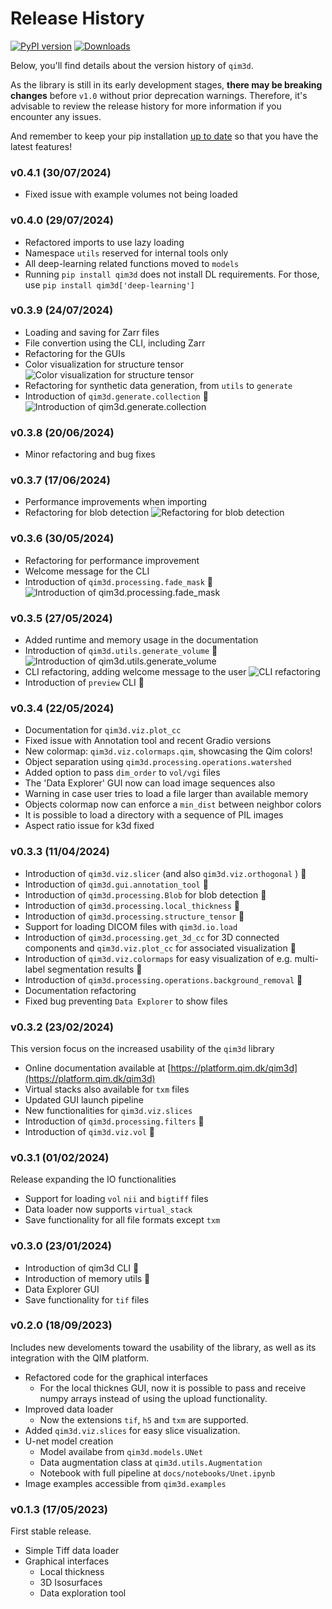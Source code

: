 # Release History
[![PyPI version](https://badge.fury.io/py/qim3d.svg)](https://badge.fury.io/py/qim3d)
[![Downloads](https://static.pepy.tech/badge/qim3d)](https://pepy.tech/project/qim3d)


Below, you'll find details about the version history of `qim3d`.

As the library is still in its early development stages, **there may be breaking changes** before `v1.0` without prior deprecation warnings. Therefore, it's advisable to review the release history for more information if you encounter any issues.

And remember to keep your pip installation [up to date](/qim3d/#get-the-latest-version) so that you have the latest features!

### v0.4.1 (30/07/2024)

- Fixed issue with example volumes not being loaded

### v0.4.0 (29/07/2024)

- Refactored imports to use lazy loading
- Namespace `utils` reserved for internal tools only
- All deep-learning related functions moved to `models`
- Running `pip install qim3d` does not install DL requirements. For those, use `pip install qim3d['deep-learning']` 


### v0.3.9 (24/07/2024)

- Loading and saving for Zarr files
- File convertion using the CLI, including Zarr
- Refactoring for the GUIs
- Color visualization for structure tensor ![Color visualization for structure tensor](assets/screenshots/releases/qim3d-structure_tensor_with_colors.gif)
- Refactoring for synthetic data generation, from `utils` to `generate`
- Introduction of `qim3d.generate.collection` 🎉 ![Introduction of `qim3d.generate.collection`](assets/screenshots/releases/qim3d-generate_collection.gif)

### v0.3.8 (20/06/2024)

- Minor refactoring and bug fixes

### v0.3.7 (17/06/2024)

- Performance improvements when importing 
- Refactoring for blob detection ![Refactoring for blob detection](assets/screenshots/releases/qim3d-blob_detection_refactoring.gif)


### v0.3.6 (30/05/2024)

- Refactoring for performance improvement
- Welcome message for the CLI
- Introduction of `qim3d.processing.fade_mask` 🎉 ![Introduction of `qim3d.processing.fade_mask`](assets/screenshots/releases/qim3d-fade_viz.gif)



### v0.3.5 (27/05/2024)

- Added runtime and memory usage in the documentation
- Introduction of `qim3d.utils.generate_volume` 🎉 ![Introduction of `qim3d.utils.generate_volume`](assets/screenshots/releases/qim3d-synthetic_volume.gif)
- CLI refactoring, adding welcome message to the user ![CLI refactoring](assets/screenshots/releases/qim3d-CLI_welcome_message.png)
- Introduction of `preview` CLI 🎉


### v0.3.4 (22/05/2024)

- Documentation for `qim3d.viz.plot_cc`
- Fixed issue with Annotation tool and recent Gradio versions
- New colormap: `qim3d.viz.colormaps.qim`, showcasing the Qim colors!
- Object separation using `qim3d.processing.operations.watershed`
- Added option to pass `dim_order` to `vol/vgi` files
- The 'Data Explorer' GUI now can load image sequences also
- Warning in case user tries to load a file larger than available memory
- Objects colormap now can enforce a `min_dist` between neighbor colors
- It is possible to load a directory with a sequence of PIL images
- Aspect ratio issue for k3d fixed

### v0.3.3 (11/04/2024)

- Introduction of `qim3d.viz.slicer` (and also `qim3d.viz.orthogonal` ) 🎉
- Introduction of `qim3d.gui.annotation_tool` 🎉
- Introduction of `qim3d.processing.Blob` for blob detection 🎉
- Introduction of `qim3d.processing.local_thickness` 🎉
- Introduction of `qim3d.processing.structure_tensor` 🎉
- Support for loading DICOM files with `qim3d.io.load`
- Introduction of `qim3d.processing.get_3d_cc` for 3D connected components and `qim3d.viz.plot_cc` for associated visualization 🎉
- Introduction of `qim3d.viz.colormaps` for easy visualization of e.g. multi-label segmentation results 🎉
- Introduction of `qim3d.processing.operations.background_removal` 🎉
- Documentation refactoring
- Fixed bug preventing `Data Explorer` to show files

### v0.3.2 (23/02/2024)

This version focus on the increased usability of the `qim3d` library

- Online documentation available at [https://platform.qim.dk/qim3d](https://platform.qim.dk/qim3d)
- Virtual stacks also available for `txm` files
- Updated GUI launch pipeline
- New functionalities for `qim3d.viz.slices`
- Introduction of `qim3d.processing.filters` 🎉 
- Introduction of `qim3d.viz.vol` 🎉 

### v0.3.1 (01/02/2024)

Release expanding the IO functionalities

- Support for loading `vol` `nii` and `bigtiff` files
- Data loader now supports `virtual_stack`
- Save functionality for all file formats except `txm`

### v0.3.0 (23/01/2024)
- Introduction of qim3d CLI 🎉 
- Introduction of memory utils 🎉 
- Data Explorer GUI
- Save functionality for `tif` files

### v0.2.0 (18/09/2023)

Includes new develoments toward the usability of the library, as well as its integration with the QIM platform.

- Refactored code for the graphical interfaces
    - For the local thicknes GUI, now it is possible to pass and receive numpy arrays instead of using the upload functionality.
- Improved data loader
    - Now the extensions `tif`, `h5` and `txm` are supported.
- Added `qim3d.viz.slices` for easy slice visualization.
- U-net model creation
    - Model availabe from `qim3d.models.UNet`
    - Data augmentation class at `qim3d.utils.Augmentation`
    - Notebook with full pipeline at `docs/notebooks/Unet.ipynb`
- Image examples accessible from `qim3d.examples`


### v0.1.3 (17/05/2023)

First stable release.

- Simple Tiff data loader
- Graphical interfaces
    - Local thickness
    - 3D Isosurfaces
    - Data exploration tool